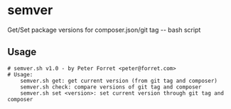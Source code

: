 # semver
Get/Set package versions for composer.json/git tag -- bash script


## Usage

    # semver.sh v1.0 - by Peter Forret <peter@forret.com>
    # Usage:
        semver.sh get: get current version (from git tag and composer)
        semver.sh check: compare versions of git tag and composer
        semver.sh set <version>: set current version through git tag and composer
